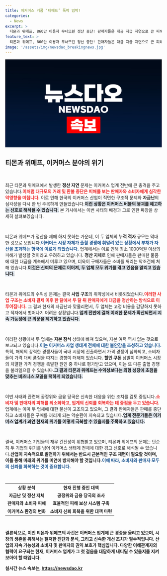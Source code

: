 ```yaml
---
title: 이커머스 거품 ‘티메프’ 폭락 임박!
categories:
  - News
excerpt: >
  티몬과 위메프, 860만 이용자 무너뜨린 정산 중단! 판매자들은 대금 지급 지연으로 큰 피해를 입고 있으며, 유통 업계의 ‘버블’ 붕괴 우려가 커지고 있다. 과연 이커머스 시장의 미래는?
feature_text: >
  티몬과 위메프, 860만 이용자 무너뜨린 정산 중단! 판매자들은 대금 지급 지연으로 큰 피해를 입고 있으며, 유통 업계의 ‘버블’ 붕괴 우려가 커지고 있다. 과연 이커머스 시장의 미래는?
image: '/assets/img/newsdao_breakingnews.jpg'
---
```


<p><img src="/assets/img/newsdao_breakingnews.jpg" alt="firstkoreanews 속보" /></p>

<h2 data-ke-size="size26">티몬과 위메프, 이커머스 분야의 위기</h2>

<p data-ke-size="size16">&nbsp;</p>

<p>최근 티몬과 위메프에서 발생한 <b>정산 지연</b> 문제는 이커머스 업계 전반에 큰 충격을 주고 있습니다.<b><span style="color: #ee2323;">이처럼 대규모의 거래 및 환불 중단은 피해를 보는 판매자와 소비자에게 심각한 악영향을 미칩니다.</span></b> 이로 인해 한국의 이커머스 산업이 직면한 구조적 문제와 <b>자금난</b>의 심각성을 다시 한 번 주목하게 만들었습니다.<b><span style="background-color: #21538527;">이런 상황은 이커머스 버블의 붕괴를 예고하는 신호로 해석될 수 있습니다.</span></b> 본 기사에서는 이번 사태의 배경과 그로 인한 파장을 상세히 살펴보겠습니다.</p>

<p data-ke-size="size16">&nbsp;</p>

<p>티몬과 위메프가 정산을 제때 하지 못하는 가운데, 이 두 업체의 <b>누적 적자</b> 규모는 막대한 것으로 보입니다.<b><span style="color: #1a5490;">이커머스 시장 자체가 출혈 경쟁에 휘말려 있는 상황에서 부채가 자산을 초과하는 형국에 이르게 되었습니다.</span></b> 업계에서는 이로 인해 최소 1000억원 이상의 피해가 발생할 것이라고 우려하고 있습니다. <b>정산 지체</b>로 인해 판매자들은 판매한 물품에 대한 대금을 계속해서 미루고 있으며, 더욱이 구매자들은 소비를 꺼리는 악조건에 처해 있습니다.<b><span style="background-color: #21538527;">이것은 신뢰의 문제로 이어져, 두 업체 모두 위기를 겪고 있음을 알리고 있습니다.</span></b> </p>

<p data-ke-size="size16">&nbsp;</p>

<p>티몬과 위메프의 수익성 문제는 결국 <b>사업 구조</b>의 취약성에서 비롯되었습니다.<b><span style="color: #ee2323;">이러한 사업 구조는 소비자 결제 이후 한 달에서 두 달 뒤 판매자에게 대금을 정산하는 방식으로 이루어집니다.</span></b> 그 결과 현재의 자금난과 맞물리면서, 두 업체는 고정 비용을 감당하지 못하고 적자에서 벗어나기 어려운 상황입니다.<b><span style="background-color: #21538527;">업계 전반에 걸쳐 이러한 문제가 확산되면서 지속 가능성에 큰 의문을 제기하고 있습니다.</span></b> </p>

<p data-ke-size="size16">&nbsp;</p>

<p>이러한 상황에서 두 업체는 <b>자본 잠식</b> 상태에 빠져 있으며, 자본 여력 역시 없는 것으로 보고되고 있습니다.<b><span style="color: #1a5490;">이는 이커머스 사업 생태계 전체에 대한 불안감을 조성하고 있습니다.</span></b> 특히, 해외의 강력한 경쟁사들이 국내 시장에 진출하면서 가격 경쟁이 심화되고, 소비자들이 가격 대비 품질을 따지는 경향이 더해져 있습니다. <b>할인 쿠폰</b> 남발이 이커머스 시장의 치열한 가격 경쟁을 촉발한 원인 중 하나로 평가받고 있으며, 이는 또 다른 출혈 경쟁을 불러일으킬 수 있습니다.<b><span style="background-color: #21538527;">그 결과 티몬과 위메프는 수익성보다는 외형 성장에 초점을 맞추는 비즈니스 모델을 택하게 되었습니다.</span></b></p>

<p data-ke-size="size16">&nbsp;</p>

<p>이번 사태와 관련해 공정위와 금융 당국은 신속한 대응을 위한 조치를 검토 중입니다.<b><span style="color: #ee2323;">소비자 및 판매자의 피해를 최소화하고, 업계의 신뢰를 회복하는 데 중점을 두고 있습니다.</span></b> 업계에는 이미 두 업체에 대한 불신이 고조되고 있으며, 그 결과 판매자들은 판매를 중단하고 소비자들은 구매를 꺼리게 되는 악순환이 지속되고 있습니다.<b><span style="background-color: #21538527;">업계 전문가들은 이커머스 업계가 과연 현재의 위기를 어떻게 극복할 수 있을지를 주목하고 있습니다.</span></b> </p>

<p data-ke-size="size16">&nbsp;</p>

<p>결국, 이커머스 기업들의 재무 건전성이 위협받고 있으며, 티몬과 위메프의 문제는 단순히 두 기업의 위기를 넘어 이커머스 생태계 전체에 대한 경고 신호로 해석될 수 있습니다.<b>산업이 지속적으로 발전하기 위해서는 반드시 <b>근본적인 구조 재편이 필요</b>할 것이며, 이를 통해 미래의 위기를 미연에 방지해야 할 것입니다.<b><span style="color: #1a5490;">이에 따라, 소비자와 판매자 모두의 신뢰를 회복하는 것이 중요합니다.</span></b></p>

<p data-ke-size="size16">&nbsp;</p>

<table style="width: 100%; border-collapse: collapse;">
<tr>
<td style="text-align: center; height: 17px;"><b>상황 분석</b></td>
<td style="text-align: center; height: 17px;"><b>현재 진행 중인 대책</b></td>
</tr>
<tr>
<td style="text-align: center; height: 17px;"><b>자금난 및 정산 지체</b></td>
<td style="text-align: center; height: 17px;"><b>공정위와 금융 당국의 조사</b></td>
</tr>
<tr>
<td style="text-align: center; height: 17px;"><b>판매자와 소비자 피해</b></td>
<td style="text-align: center; height: 17px;"><b>효율적인 피해 보상 시스템 구축</b></td>
</tr>
<tr>
<td style="text-align: center; height: 17px;"><b>이커머스 환경의 변화</b></td>
<td style="text-align: center; height: 17px;"><b>소비자 신뢰 회복을 위한 대책 마련</b></td>
</tr>
</table>

<p data-ke-size="size16">&nbsp;</p> 

<p>결론적으로, 이번 티몬과 위메프의 사건은 이커머스 업계에 큰 경종을 울리고 있으며, 시장의 생존을 위해서는 철저한 진단과 분석, 그리고 신속한 개선 조치가 필수적입니다. <b>산업의 지속 가능성과 소비자 및 판매자의 권익 보호가 핵심입니다.</b> 다양한 이해관계자의 협력이 요구되는 현재, 이커머스 업계가 그 첫 걸음을 대담하게 내디딜 수 있을지를 지켜보아야 할 때입니다.</p>
실시간 뉴스 속보는, <a href="https://newsdao.kr" rel="dofollow">https://newsdao.kr</a>


